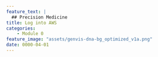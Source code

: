 ```yaml
---
feature_text: |
  ## Precision Medicine
title: Log into AWS
categories:
    - Module 0
feature_image: "assets/genvis-dna-bg_optimized_v1a.png"
date: 0000-04-01
---
```

